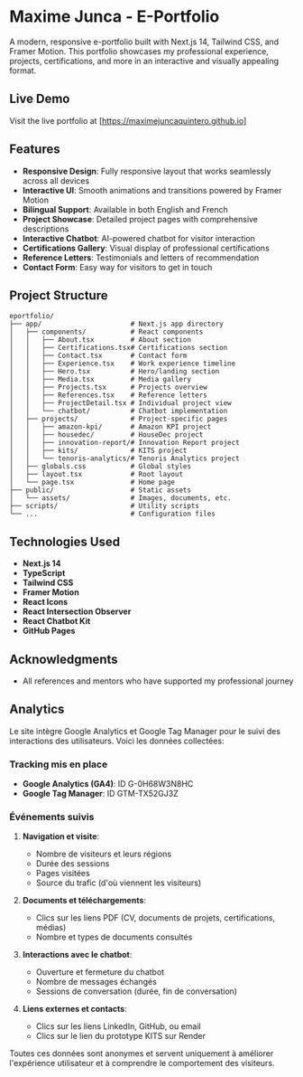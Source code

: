 # Maxime Junca - E-Portfolio

A modern, responsive e-portfolio built with Next.js 14, Tailwind CSS, and Framer Motion. This portfolio showcases my professional experience, projects, certifications, and more in an interactive and visually appealing format.

## Live Demo

Visit the live portfolio at [https://maximejuncaquintero.github.io]

## Features

- **Responsive Design**: Fully responsive layout that works seamlessly across all devices
- **Interactive UI**: Smooth animations and transitions powered by Framer Motion
- **Bilingual Support**: Available in both English and French
- **Project Showcase**: Detailed project pages with comprehensive descriptions
- **Interactive Chatbot**: AI-powered chatbot for visitor interaction
- **Certifications Gallery**: Visual display of professional certifications
- **Reference Letters**: Testimonials and letters of recommendation
- **Contact Form**: Easy way for visitors to get in touch

## Project Structure

```
eportfolio/
├── app/                      # Next.js app directory
│   ├── components/           # React components
│   │   ├── About.tsx         # About section
│   │   ├── Certifications.tsx# Certifications section
│   │   ├── Contact.tsx       # Contact form
│   │   ├── Experience.tsx    # Work experience timeline
│   │   ├── Hero.tsx          # Hero/landing section
│   │   ├── Media.tsx         # Media gallery
│   │   ├── Projects.tsx      # Projects overview
│   │   ├── References.tsx    # Reference letters
│   │   ├── ProjectDetail.tsx # Individual project view
│   │   └── chatbot/          # Chatbot implementation
│   ├── projects/             # Project-specific pages
│   │   ├── amazon-kpi/       # Amazon KPI project
│   │   ├── housedec/         # HouseDec project
│   │   ├── innovation-report/# Innovation Report project
│   │   ├── kits/             # KITS project
│   │   └── tenoris-analytics/# Tenoris Analytics project
│   ├── globals.css           # Global styles
│   ├── layout.tsx            # Root layout
│   └── page.tsx              # Home page
├── public/                   # Static assets
│   └── assets/               # Images, documents, etc.
├── scripts/                  # Utility scripts
└── ...                       # Configuration files
```

## Technologies Used

- **Next.js 14**
- **TypeScript**
- **Tailwind CSS**
- **Framer Motion**
- **React Icons**
- **React Intersection Observer**
- **React Chatbot Kit**
- **GitHub Pages**

## Acknowledgments

- All references and mentors who have supported my professional journey

## Analytics

Le site intègre Google Analytics et Google Tag Manager pour le suivi des interactions des utilisateurs. Voici les données collectées:

### Tracking mis en place

- **Google Analytics (GA4)**: ID G-0H68W3N8HC
- **Google Tag Manager**: ID GTM-TX52GJ3Z

### Événements suivis

1. **Navigation et visite**:
   - Nombre de visiteurs et leurs régions
   - Durée des sessions
   - Pages visitées
   - Source du trafic (d'où viennent les visiteurs)

2. **Documents et téléchargements**:
   - Clics sur les liens PDF (CV, documents de projets, certifications, médias)
   - Nombre et types de documents consultés

3. **Interactions avec le chatbot**:
   - Ouverture et fermeture du chatbot
   - Nombre de messages échangés
   - Sessions de conversation (durée, fin de conversation)

4. **Liens externes et contacts**:
   - Clics sur les liens LinkedIn, GitHub, ou email
   - Clics sur le lien du prototype KITS sur Render

Toutes ces données sont anonymes et servent uniquement à améliorer l'expérience utilisateur et à comprendre le comportement des visiteurs.
